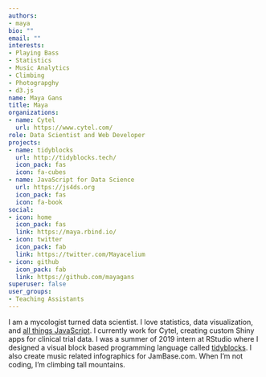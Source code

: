 ```yaml
---
authors:
- maya
bio: ""
email: ""
interests:
- Playing Bass
- Statistics
- Music Analytics
- Climbing
- Photograpghy
- d3.js
name: Maya Gans
title: Maya
organizations:
- name: Cytel
  url: https://www.cytel.com/
role: Data Scientist and Web Developer
projects:
- name: tidyblocks
  url: http://tidyblocks.tech/
  icon_pack: fas
  icon: fa-cubes
- name: JavaScript for Data Science
  url: https://js4ds.org
  icon_pack: fas
  icon: fa-book
social:
- icon: home
  icon_pack: fas
  link: https://maya.rbind.io/
- icon: twitter
  icon_pack: fab
  link: https://twitter.com/Mayacelium
- icon: github
  icon_pack: fab
  link: https://github.com/mayagans
superuser: false
user_groups:
- Teaching Assistants
---
```



I am a mycologist turned data scientist. I love statistics, data visualization, and [all things JavaScript](http://js4ds.org). I currently work for Cytel, creating custom Shiny apps for clinical trial data. I was a summer of 2019 intern at RStudio where I designed a visual block based programming language called [tidyblocks](http://tidyblocks.tech). I also create music related infographics for JamBase.com. When I’m not coding, I’m climbing tall mountains.
